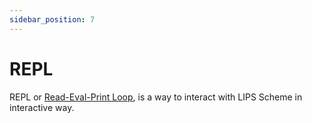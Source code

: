 ```yaml
---
sidebar_position: 7
---
```


# REPL
REPL or [Read-Eval-Print Loop](https://en.wikipedia.org/wiki/Read%E2%80%93eval%E2%80%93print_loop),
is a way to interact with LIPS Scheme in interactive way.